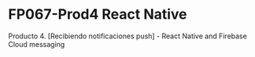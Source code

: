 # FP067-Prod4 React Native
Producto 4. [Recibiendo notificaciones push] - React Native and Firebase Cloud messaging
